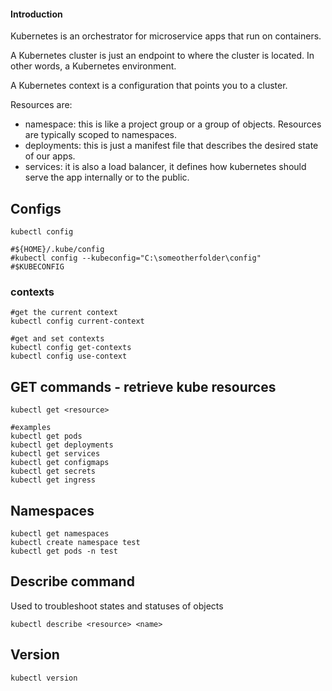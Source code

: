 #### Introduction
Kubernetes is an orchestrator for microservice apps that run on containers.

A Kubernetes cluster is just an endpoint to where the cluster is located. In other words, a Kubernetes environment.

A Kubernetes context is a configuration that points you to a cluster.

Resources are:
- namespace: this is like a project group or a group of objects. Resources are typically scoped to namespaces.
- deployments: this is just a manifest file that describes the desired state of our apps.
- services: it is also a load balancer, it defines how kubernetes should serve the app internally or to the public.


## Configs

```
kubectl config

#${HOME}/.kube/config
#kubectl config --kubeconfig="C:\someotherfolder\config"
#$KUBECONFIG

```

### contexts

```
#get the current context
kubectl config current-context

#get and set contexts
kubectl config get-contexts
kubectl config use-context

```

## GET commands - retrieve kube resources
```
kubectl get <resource>

#examples
kubectl get pods
kubectl get deployments
kubectl get services
kubectl get configmaps
kubectl get secrets
kubectl get ingress

```

## Namespaces

```
kubectl get namespaces
kubectl create namespace test
kubectl get pods -n test

```

## Describe command

Used to troubleshoot states and statuses of objects

```
kubectl describe <resource> <name>
```

## Version

```
kubectl version
```
